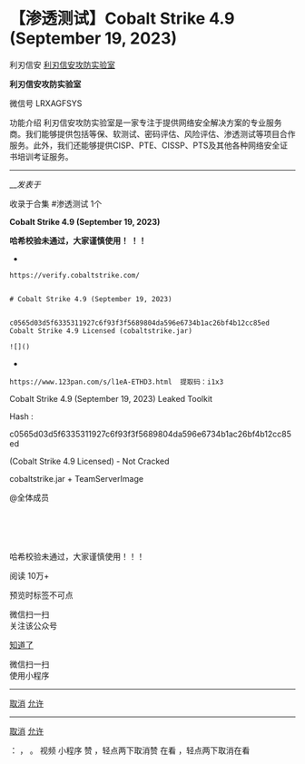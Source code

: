 #  【渗透测试】Cobalt Strike 4.9 (September 19, 2023)

利刃信安  [ 利刃信安攻防实验室 ](javascript:void\(0\);)

**利刃信安攻防实验室** ![]()

微信号 LRXAGFSYS

功能介绍
利刃信安攻防实验室是一家专注于提供网络安全解决方案的专业服务商。我们能够提供包括等保、软测试、密码评估、风险评估、渗透测试等项目合作服务。此外，我们还能够提供CISP、PTE、CISSP、PTS及其他各种网络安全证书培训考证服务。

____

___发表于_

收录于合集 #渗透测试 1个

**Cobalt Strike 4.9 (September 19, 2023)**

 **哈希校验未通过，大家谨慎使用！ ！！**

  * 

    
    
    https://verify.cobaltstrike.com/
    
    
    # Cobalt Strike 4.9 (September 19, 2023)  
    
    
    c0565d03d5f6335311927c6f93f3f5689804da596e6734b1ac26bf4b12cc85ed	Cobalt Strike 4.9 Licensed (cobaltstrike.jar)
    
    ![]()

  * 

    
    
    https://www.123pan.com/s/l1eA-ETHD3.html  提取码：i1x3

Cobalt Strike 4.9 (September 19, 2023) Leaked Toolkit

Hash :

c0565d03d5f6335311927c6f93f3f5689804da596e6734b1ac26bf4b12cc85ed

(Cobalt Strike 4.9 Licensed) - Not Cracked

cobaltstrike.jar + TeamServerImage

@全体成员

![]()

![]()

![]()

![]()

![]()

哈希校验未通过，大家谨慎使用！！！

  

阅读 10万+

预览时标签不可点

微信扫一扫  
关注该公众号

[知道了](javascript:;)

微信扫一扫  
使用小程序

****

[取消](javascript:void\(0\);) [允许](javascript:void\(0\);)

****

[取消](javascript:void\(0\);) [允许](javascript:void\(0\);)

： ， 。   视频 小程序 赞 ，轻点两下取消赞 在看 ，轻点两下取消在看

